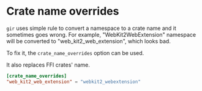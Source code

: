 # Crate name overrides

`gir` uses simple rule to convert a namespace to a crate name and it sometimes goes wrong.
For example, "WebKit2WebExtension" namespace will be converted to "web_kit2_web_extension", which looks bad.

To fix it, the `crate_name_overrides` option can be used.

It also replaces FFI crates' name.

```toml
[crate_name_overrides]
"web_kit2_web_extension" = "webkit2_webextension"
```
